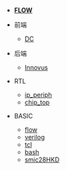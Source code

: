 <!-- 侧边栏 docs/_sidebar.md -->

- [**FLOW**](/flow.md)

- 前端
  - [DC](/frontend/design_compiler_synthesis.md)

- 后端
  - [Innovus](/backend/innovus_procedure.md)

- RTL
  - [ip_periph](/rtl/ip_peripheral.md)
  - [chip_top](/rtl/chip_top.md)

- BASIC
  - [flow](/basic/asic_flow.md)
  - [verilog](/basic/verilog.md)
  - [tcl](/basic/tcl.md)
  - [bash](/basic/linux.md)
  - [smic28HKD](/basic/smic28HKD.md)
<!-- 以下略 -->
